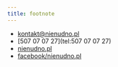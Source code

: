 ```yaml
---
title: footnote
---
```


* [kontakt@nienudno.pl](mailto:kontakt@nienudno.pl)
* [507 07 07 27](tel:507 07 07 27)
* [nienudno.pl](https://nienudno.pl)
* [facebook/nienudno.pl](https://facebook.com/nienudnopl/)
